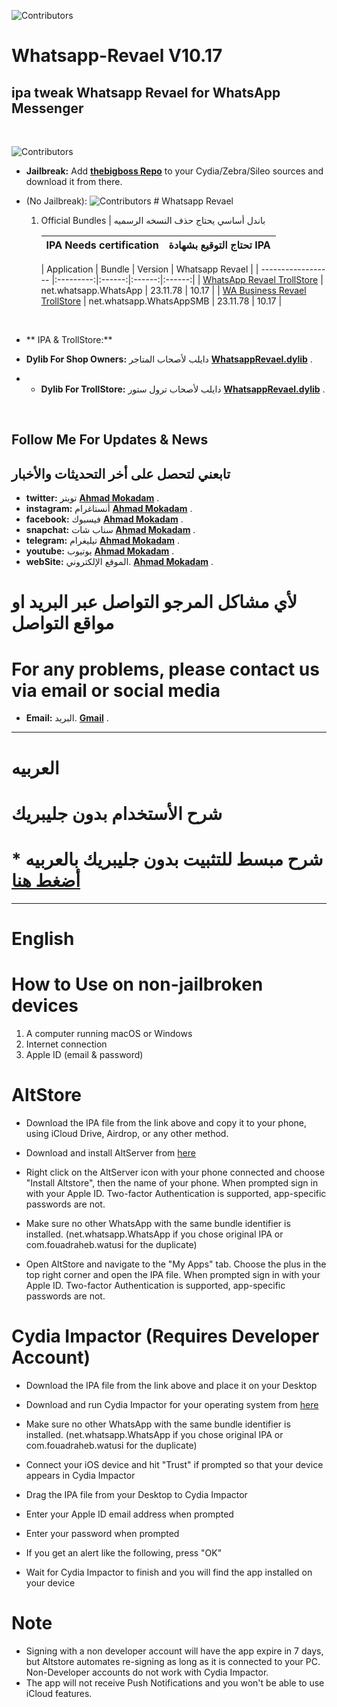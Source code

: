 ![Contributors](https://a.top4top.io/p_2080o56e70.png)  



# Whatsapp-Revael V10.17
ipa tweak Whatsapp Revael for WhatsApp Messenger
-----------
&nbsp;



![Contributors](https://b.top4top.io/p_2080g0a291.png)  


* **Jailbreak:** Add __[thebigboss Repo](http://apt.thebigboss.org/repofiles/cydia)__ to your Cydia/Zebra/Sileo sources and download it from there. 

* (No Jailbreak): 
  ![Contributors](https://a.top4top.io/p_2080fcla60.png) 
        # Whatsapp Revael 
       
       
    1.  Official Bundles | باندل أساسي يحتاج حذف النسخه الرسميه

 

        |  IPA Needs certification  |  تحتاج التوقيع بشهادة  IPA|
        | ------------------ |:---------:|

        | Application | Bundle | Version | Whatsapp Revael |
        | ------------------ |:---------:|:------:|:------:|:------:|
        | [WhatsApp Revael TrollStore](https://drive.google.com/file/d/1wLRGmkgx_XF-4aX3kq8Ee-ZD7TVUnI0n/view?usp=drivesdk) | net.whatsapp.WhatsApp | 23.11.78 | 10.17 |
        | [WA Business Revael TrollStore](https://drive.google.com/file/d/1XHCYWJm7CsntiyONeY5xWQTxTrv2Jbt7/view?usp=drivesdk) | net.whatsapp.WhatsAppSMB | 23.11.78 | 10.17 |



       
         
     &nbsp;    
  
         
         
 * ** IPA & TrollStore:**
 * **Dylib For Shop Owners:** دايلب لأصحاب المتاجر   __[WhatsappRevael.dylib]([https://is.gd/xO4jyK](https://drive.google.com/file/d/1z0mWmk5zXGHpHcBD-HnOp6mX2Duqz21L/view?usp=sharing))__ .
 * * **Dylib For TrollStore:** دايلب لأصحاب ترول ستور   __[WhatsappRevael.dylib](https://is.gd/xO4jyK)__ . 
    
&nbsp;

## Follow Me For Updates & News
## تابعني لتحصل على أخر التحديثات والأخبار

* **twitter:** تويتر   __[Ahmad Mokadam](http://twitter.com/ahmadmokaddam)__ . 
* **instagram:** أنستاغرام __[Ahmad Mokadam](http://instagram.com/ahmadmokaddam)__ . 
* **facebook:** فيسبوك  __[Ahmad Mokadam](http://facebook.com/ahmadmokaddam)__ . 
* **snapchat:** سناب شات  __[Ahmad Mokadam](https://www.snapchat.com/add/ahmad_mokadam)__ . 
* **telegram:** تيليغرام  __[Ahmad Mokadam](http://https://t.me/AHMADMOKADAM)__ . 
* **youtube:** يوتيوب   __[Ahmad Mokadam](https://m.youtube.com/channel/UCA72wIrAAB3FBmqS8L5MCjg/about?disable_polymer=1)__ . 
* **webSite:** الموقع الإلكتروني.       __[Ahmad Mokadam](http://mokadam.com)__ . 




# لأي مشاكل المرجو التواصل عبر البريد او مواقع التواصل 
# For any problems, please contact us via email or social media
* **Email:** البريد.       __[Gmail](mailto:ahmadmokaddam@gmail.com)__ . 


-----------------------

# العربيه

# شرح الأستخدام بدون جليبريك

# * شرح مبسط للتثبيت بدون جليبريك بالعربيه [أضغط هنا](https://www.mokadam.com/p/alt.html?m=1)

--------------------

# English

# How to Use on non-jailbroken devices

1. A computer running macOS or Windows
2. Internet connection
3. Apple ID (email & password)

# AltStore

* Download the IPA file from the link above and copy it to your phone, using iCloud Drive, Airdrop, or any other method.

* Download and install AltServer from [here](https://altstore.io)

* Right click on the AltServer icon with your phone connected and choose "Install Altstore", then the name of your phone. When prompted sign in with your Apple ID. Two-factor Authentication is supported, app-specific passwords are not.

* Make sure no other WhatsApp with the same bundle identifier is installed. (net.whatsapp.WhatsApp if you chose original IPA or com.fouadraheb.watusi for the duplicate)

* Open AltStore and navigate to the "My Apps" tab. Choose the plus in the top right corner and open the IPA file. When prompted sign in with your Apple ID. Two-factor Authentication is supported, app-specific passwords are not.

# Cydia Impactor (Requires Developer Account)

* Download the IPA file from the link above and place it on your Desktop

* Download and run Cydia Impactor for your operating system from [here](http://www.cydiaimpactor.com)

* Make sure no other WhatsApp with the same bundle identifier is installed. (net.whatsapp.WhatsApp if you chose original IPA or com.fouadraheb.watusi for the duplicate)

* Connect your iOS device and hit "Trust" if prompted so that your device appears in Cydia Impactor

* Drag the IPA file from your Desktop to Cydia Impactor

* Enter your Apple ID email address when prompted 

* Enter your password when prompted 

* If you get an alert like the following, press "OK"

* Wait for Cydia Impactor to finish and you will find the app installed on your device

# Note

* Signing with a non developer account will have the app expire in 7 days, but Altstore automates re-signing as long as it is connected to your PC. Non-Developer accounts do not work with Cydia Impactor.
* The app will not receive Push Notifications and you won't be able to use iCloud features.


